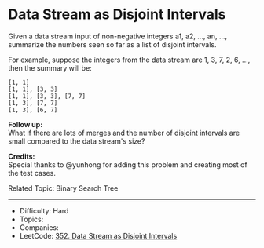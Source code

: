 # Data Stream as Disjoint Intervals

Given a data stream input of non-negative integers a1, a2, ..., an, ..., summarize the numbers seen so far as a list of disjoint intervals.

For example, suppose the integers from the data stream are 1, 3, 7, 2, 6, ..., then the summary will be:
```
[1, 1]
[1, 1], [3, 3]
[1, 1], [3, 3], [7, 7]
[1, 3], [7, 7]
[1, 3], [6, 7]
```

**Follow up:**  
What if there are lots of merges and the number of disjoint intervals are small compared to the data stream's size?

**Credits:**  
Special thanks to @yunhong for adding this problem and creating most of the test cases.

Related Topic: Binary Search Tree

---

* Difficulty: Hard
* Topics: 
* Companies: 
* LeetCode: [352. Data Stream as Disjoint Intervals](https://leetcode.com/problems/data-stream-as-disjoint-intervals/description/)
